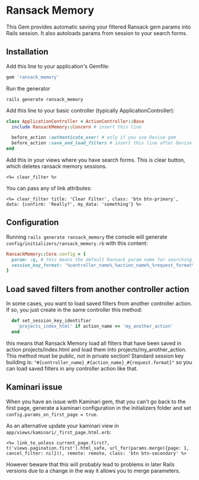 # Ransack Memory

This Gem provides automatic saving your filtered Ransack gem params into Rails session. It also autoloads params from session to your search forms.

## Installation
Add this line to your application's Gemfile:

```ruby
gem 'ransack_memory'
```

Run the generator

```shell
rails generate ransack_memory
```

Add this line to your basic controller (typically ApplicationController):

```ruby
class ApplicationController < ActionController::Base
  include RansackMemory::Concern # insert this line

  before_action :authenticate_user! # only if you use Devise gem
  before_action :save_and_load_filters # insert this line after Devise auth before filter (Devise gem is not necessary)
end
```

Add this in your views where you have search forms. This is clear button, which deletes ransack memory sessions.
```erb
<%= clear_filter %>
```
You can pass any of link attributes:

```erb
<%= clear_filter title: 'Clear Filter', class: 'btn btn-primary', data: {confirm: 'Really?', my_data: 'something'} %>
```

## Configuration

Running ```rails generate ransack_memory``` the console will generate `config/initializers/ransack_memory.rb` with this content:

```ruby
RansackMemory::Core.config = {
  param: :q, # this means the default Ransack param name for searching. You can change it
  session_key_format: '%controller_name%_%action_name%_%request_format%' # this means how the key used to store the information to the session will be stored. Currently it interpolates request parameters. You can customize it and use these vars to build a key that fits your needs
}
```

## Load saved filters from another controller action

In some cases, you want to load saved filters from another controller action. If so, you just create in the same controller this method:

```ruby
  def set_session_key_identifier
    'projects_index_html' if action_name == 'my_another_action'
  end
```
this means that Ransack Memory load all filters that have been saved in action projects/index.html and load them into projects/my_another_action. This method must be public, not in private section!
Standard session key building is: ```"#{controller_name}_#{action_name}_#{request.format}"``` so you can load saved filters in any controller action like that.

## Kaminari issue

When you have an issue with Kaminari gem, that you can't go back to the first page, generate a kaminari configuration in the initializers folder 
and set ```config.params_on_first_page = true```. 

As an alternative update your kaminari view in `app/views/kaminari/_first_page.html.erb`:
```erb
<%= link_to_unless current_page.first?, t('views.pagination.first').html_safe, url_for(params.merge({page: 1, cancel_filter: nil})), remote: remote, class: 'btn btn-secondary' %>
```
However beware that this will probably lead to problems in later Rails versions due to a change in the way it allows you to merge parameters.
